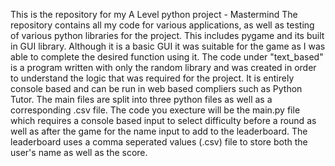 This is the repository for my A Level python project - Mastermind
The repository contains all my code for various applications, as well as testing of various python libraries for the project. This includes pygame and its built in GUI library. Although it is a basic GUI it was suitable for the game as I was able to complete the desired function using it. The code under "text_based" is a program written with only the random library and was created in order to understand the logic that was required for the project. It is entirely console based and can be run in web based compliers such as Python Tutor. The main files are split into three python files as well as a corresponding .csv file. The code you execture will be the main.py file which requires a console based input to select difficulty before a round as well as after the game for the name input to add to the leaderboard. The leaderboard uses a comma seperated values (.csv) file to store both the user's name as well as the score.
